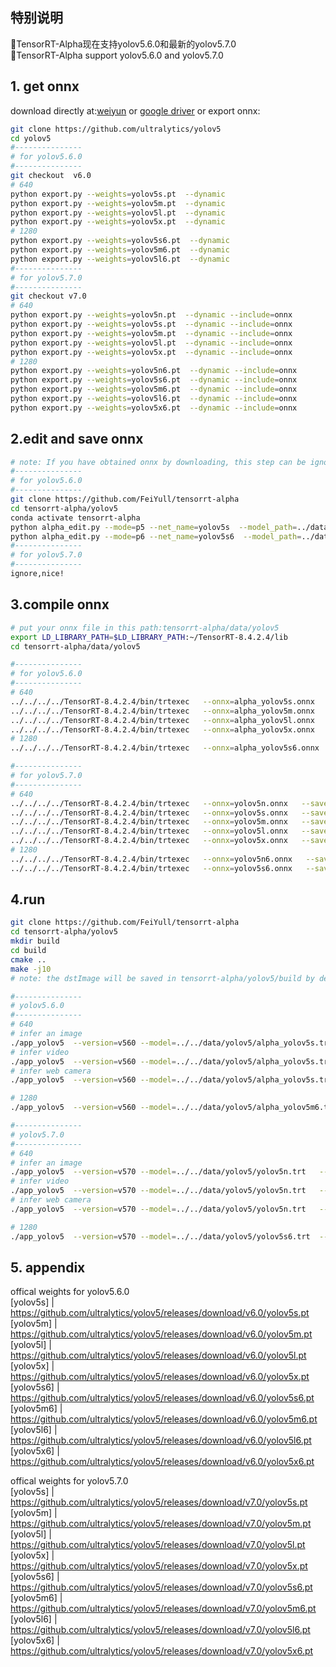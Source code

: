 ## 特别说明
🚀TensorRT-Alpha现在支持yolov5.6.0和最新的yolov5.7.0 <br>
🍅TensorRT-Alpha support yolov5.6.0 and yolov5.7.0<br>
## 1. get onnx
download directly at:[weiyun](https://share.weiyun.com/3T3mZKBm) or [google driver](https://drive.google.com/drive/folders/1-8phZHkx_Z274UVqgw6Ma-6u5AKmqCOv?usp=sharing) or export onnx:
```bash
git clone https://github.com/ultralytics/yolov5
cd yolov5
#---------------
# for yolov5.6.0
#---------------
git checkout  v6.0
# 640
python export.py --weights=yolov5s.pt  --dynamic  
python export.py --weights=yolov5m.pt  --dynamic  
python export.py --weights=yolov5l.pt  --dynamic  
python export.py --weights=yolov5x.pt  --dynamic  
# 1280
python export.py --weights=yolov5s6.pt  --dynamic 
python export.py --weights=yolov5m6.pt  --dynamic 
python export.py --weights=yolov5l6.pt  --dynamic 
#---------------
# for yolov5.7.0
#---------------
git checkout v7.0
# 640
python export.py --weights=yolov5n.pt  --dynamic --include=onnx 
python export.py --weights=yolov5s.pt  --dynamic --include=onnx
python export.py --weights=yolov5m.pt  --dynamic --include=onnx
python export.py --weights=yolov5l.pt  --dynamic --include=onnx
python export.py --weights=yolov5x.pt  --dynamic --include=onnx
# 1280
python export.py --weights=yolov5n6.pt  --dynamic --include=onnx
python export.py --weights=yolov5s6.pt  --dynamic --include=onnx
python export.py --weights=yolov5m6.pt  --dynamic --include=onnx
python export.py --weights=yolov5l6.pt  --dynamic --include=onnx
python export.py --weights=yolov5x6.pt  --dynamic --include=onnx
```
## 2.edit and save onnx
```bash
# note: If you have obtained onnx by downloading, this step can be ignored
#---------------
# for yolov5.6.0
#---------------
git clone https://github.com/FeiYull/tensorrt-alpha
cd tensorrt-alpha/yolov5
conda activate tensorrt-alpha
python alpha_edit.py --mode=p5 --net_name=yolov5s  --model_path=../data/yolov5/yolov5s.onnx # 640
python alpha_edit.py --mode=p6 --net_name=yolov5s6  --model_path=../data/yolov5/yolov5s6.onnx # 1280
#---------------
# for yolov5.7.0
#---------------
ignore,nice!
```
## 3.compile onnx
```bash
# put your onnx file in this path:tensorrt-alpha/data/yolov5
export LD_LIBRARY_PATH=$LD_LIBRARY_PATH:~/TensorRT-8.4.2.4/lib
cd tensorrt-alpha/data/yolov5

#---------------
# for yolov5.6.0
#---------------
# 640
../../../../TensorRT-8.4.2.4/bin/trtexec   --onnx=alpha_yolov5s.onnx   --saveEngine=alpha_yolov5s.trt  --buildOnly --minShapes=images:1x3x640x640 --optShapes=images:4x3x640x640 --maxShapes=images:8x3x640x640
../../../../TensorRT-8.4.2.4/bin/trtexec   --onnx=alpha_yolov5m.onnx   --saveEngine=alpha_yolov5m.trt  --buildOnly --minShapes=images:1x3x640x640 --optShapes=images:4x3x640x640 --maxShapes=images:8x3x640x640
../../../../TensorRT-8.4.2.4/bin/trtexec   --onnx=alpha_yolov5l.onnx   --saveEngine=alpha_yolov5l.trt  --buildOnly --minShapes=images:1x3x640x640 --optShapes=images:4x3x640x640 --maxShapes=images:8x3x640x640
../../../../TensorRT-8.4.2.4/bin/trtexec   --onnx=alpha_yolov5x.onnx   --saveEngine=alpha_yolov5x.trt  --buildOnly --minShapes=images:1x3x640x640 --optShapes=images:4x3x640x640 --maxShapes=images:8x3x640x640
# 1280
../../../../TensorRT-8.4.2.4/bin/trtexec   --onnx=alpha_yolov5s6.onnx   --saveEngine=alpha_yolov5s6.trt  --buildOnly --minShapes=images:1x3x1280x1280 --optShapes=images:8x3x1280x1280 --maxShapes=images:8x3x1280x1280

#---------------
# for yolov5.7.0
#---------------
# 640
../../../../TensorRT-8.4.2.4/bin/trtexec   --onnx=yolov5n.onnx   --saveEngine=yolov5n.trt  --buildOnly --minShapes=images:1x3x640x640 --optShapes=images:4x3x640x640 --maxShapes=images:8x3x640x640
../../../../TensorRT-8.4.2.4/bin/trtexec   --onnx=yolov5s.onnx   --saveEngine=yolov5s.trt   --buildOnly --minShapes=images:1x3x640x640 --optShapes=images:4x3x640x640 --maxShapes=images:8x3x640x640
../../../../TensorRT-8.4.2.4/bin/trtexec   --onnx=yolov5m.onnx   --saveEngine=yolov5m.trt  --buildOnly --minShapes=images:1x3x640x640 --optShapes=images:4x3x640x640 --maxShapes=images:8x3x640x640
../../../../TensorRT-8.4.2.4/bin/trtexec   --onnx=yolov5l.onnx   --saveEngine=yolov5l.trt  --buildOnly --minShapes=images:1x3x640x640 --optShapes=images:4x3x640x640 --maxShapes=images:8x3x640x640
../../../../TensorRT-8.4.2.4/bin/trtexec   --onnx=yolov5x.onnx   --saveEngine=yolov5x.trt  --buildOnly --minShapes=images:1x3x640x640 --optShapes=images:4x3x640x640 --maxShapes=images:8x3x640x640
# 1280
../../../../TensorRT-8.4.2.4/bin/trtexec   --onnx=yolov5n6.onnx   --saveEngine=yolov5n6.trt  --buildOnly --minShapes=images:1x3x1280x1280 --optShapes=images:4x3x1280x1280 --maxShapes=images:8x3x1280x1280
../../../../TensorRT-8.4.2.4/bin/trtexec   --onnx=yolov5s6.onnx   --saveEngine=yolov5s6.trt  --buildOnly --minShapes=images:1x3x1280x1280 --optShapes=images:4x3x1280x1280 --maxShapes=images:8x3x1280x1280
```
## 4.run
```bash
git clone https://github.com/FeiYull/tensorrt-alpha
cd tensorrt-alpha/yolov5
mkdir build
cd build
cmake ..
make -j10
# note: the dstImage will be saved in tensorrt-alpha/yolov5/build by default

#---------------
# yolov5.6.0
#---------------
# 640
# infer an image
./app_yolov5  --version=v560 --model=../../data/yolov5/alpha_yolov5s.trt   --size=640  --batch_size=1 --img=../../data/6406401.jpg   --show --savePath
# infer video
./app_yolov5  --version=v560 --model=../../data/yolov5/alpha_yolov5s.trt   --size=640  --batch_size=2 --video=../../data/people.mp4  --show --savePath=../
# infer web camera
./app_yolov5  --version=v560 --model=../../data/yolov5/alpha_yolov5s.trt   --size=640  --batch_size=2 --cam_id=0                     --show --savePath

# 1280
./app_yolov5  --version=v560 --model=../../data/yolov5/alpha_yolov5m6.trt  --size=1280 --batch_size=1 --img=../../data/6406401.jpg   --show --savePath

#---------------
# yolov5.7.0
#---------------
# 640
# infer an image
./app_yolov5  --version=v570 --model=../../data/yolov5/yolov5n.trt   --size=640  --batch_size=1  --img=../../data/6406401.jpg   --show --savePath=../
# infer video
./app_yolov5  --version=v570 --model=../../data/yolov5/yolov5n.trt   --size=640  --batch_size=2  --video=../../data/people.mp4  --show 
# infer web camera
./app_yolov5  --version=v570 --model=../../data/yolov5/yolov5n.trt   --size=640  --batch_size=2  --show  --cam_id=0

# 1280
./app_yolov5  --version=v570 --model=../../data/yolov5/yolov5s6.trt  --size=1280 --batch_size=1 --img=../../data/6406401.jpg   --show --savePath

```
## 5. appendix
offical weights for yolov5.6.0<br>
[yolov5s]   |   https://github.com/ultralytics/yolov5/releases/download/v6.0/yolov5s.pt<br>
[yolov5m]   |   https://github.com/ultralytics/yolov5/releases/download/v6.0/yolov5m.pt<br>
[yolov5l]   |   https://github.com/ultralytics/yolov5/releases/download/v6.0/yolov5l.pt<br>
[yolov5x]   |   https://github.com/ultralytics/yolov5/releases/download/v6.0/yolov5x.pt<br>
[yolov5s6]  |   https://github.com/ultralytics/yolov5/releases/download/v6.0/yolov5s6.pt<br>
[yolov5m6]  |   https://github.com/ultralytics/yolov5/releases/download/v6.0/yolov5m6.pt<br>
[yolov5l6]  |   https://github.com/ultralytics/yolov5/releases/download/v6.0/yolov5l6.pt<br>
[yolov5x6]  |   https://github.com/ultralytics/yolov5/releases/download/v6.0/yolov5x6.pt<br>

offical weights for yolov5.7.0<br>
[yolov5s]   |   https://github.com/ultralytics/yolov5/releases/download/v7.0/yolov5s.pt<br>
[yolov5m]   |   https://github.com/ultralytics/yolov5/releases/download/v7.0/yolov5m.pt<br>
[yolov5l]   |   https://github.com/ultralytics/yolov5/releases/download/v7.0/yolov5l.pt<br>
[yolov5x]   |   https://github.com/ultralytics/yolov5/releases/download/v7.0/yolov5x.pt<br>
[yolov5s6]   |   https://github.com/ultralytics/yolov5/releases/download/v7.0/yolov5s6.pt<br>
[yolov5m6]   |   https://github.com/ultralytics/yolov5/releases/download/v7.0/yolov5m6.pt<br>
[yolov5l6]   |   https://github.com/ultralytics/yolov5/releases/download/v7.0/yolov5l6.pt<br>
[yolov5x6]   |   https://github.com/ultralytics/yolov5/releases/download/v7.0/yolov5x6.pt<br>